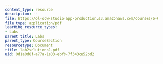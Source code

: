 ```yaml
---
content_type: resource
description: ''
file: https://ol-ocw-studio-app-production.s3.amazonaws.com/courses/6-071j-introduction-to-electronics-signals-and-measurement-spring-2006/0d1a0d8fa77a1a03ebf97f343ce52bd2_lab2solutions2.pdf
file_type: application/pdf
learning_resource_types:
- Labs
parent_title: Labs
parent_type: CourseSection
resourcetype: Document
title: lab2solutions2.pdf
uid: 0d1a0d8f-a77a-1a03-ebf9-7f343ce52bd2
---
```

